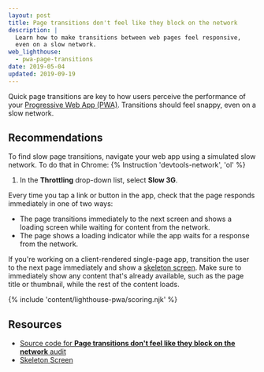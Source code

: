 ```yaml
---
layout: post
title: Page transitions don't feel like they block on the network
description: |
  Learn how to make transitions between web pages feel responsive,
  even on a slow network.
web_lighthouse:
  - pwa-page-transitions
date: 2019-05-04
updated: 2019-09-19
---
```


Quick page transitions are key to how users perceive the performance of your
[Progressive Web App (PWA)](/discover-installable).
Transitions should feel snappy, even on a slow network.

## Recommendations

To find slow page transitions,
navigate your web app using a simulated slow network. To do that in Chrome:
{% Instruction 'devtools-network', 'ol' %}
1. In the **Throttling** drop-down list, select **Slow 3G**.


Every time you tap a link or button in the app,
check that the page responds immediately in one of two ways:

- The page transitions immediately to the next screen and shows a loading screen
  while waiting for content from the network.
- The page shows a loading indicator while the app waits for a response from the network.

If you're working on a client-rendered single-page app,
transition the user to the next page immediately and show a
[skeleton screen](http://hannahatkin.com/skeleton-screens/).
Make sure to immediately show any content that's already available,
such as the page title or thumbnail,
while the rest of the content loads.

{% include 'content/lighthouse-pwa/scoring.njk' %}

## Resources

- [Source code for **Page transitions don't feel like they block on the network** audit](https://github.com/GoogleChrome/lighthouse/blob/master/lighthouse-core/audits/manual/pwa-page-transitions.js)
- [Skeleton Screen](http://hannahatkin.com/skeleton-screens/)
